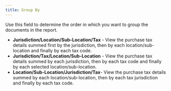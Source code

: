 ```yaml
---
title: Group By
---
```



Use this field to determine the order in which you want to group the  documents in the report.

- **Jurisdiction/Location/Sub-Location/Tax**  - View the purchase tax details summed first by the jurisdiction, then  by each location/sub-location and finally by each tax code.
- **Jurisdiction/Tax/Location/Sub-Location**  - View the purchase tax details summed by each jurisdiction, then by each  tax code and finally by each selected location/sub-location.
- **Location/Sub-Location/Jurisdiction/Tax**-  View the purchase tax details summed by each location/sub-location, then  by each tax jurisdiction and finally by each tax code.

